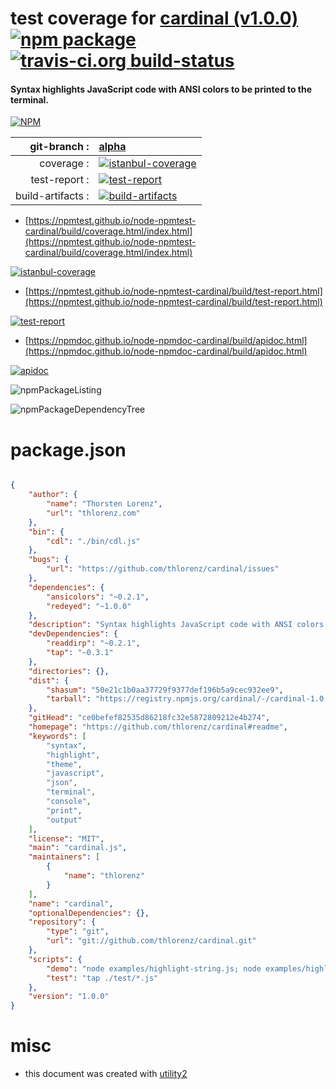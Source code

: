 # test coverage for  [cardinal (v1.0.0)](https://github.com/thlorenz/cardinal#readme)  [![npm package](https://img.shields.io/npm/v/npmtest-cardinal.svg?style=flat-square)](https://www.npmjs.org/package/npmtest-cardinal) [![travis-ci.org build-status](https://api.travis-ci.org/npmtest/node-npmtest-cardinal.svg)](https://travis-ci.org/npmtest/node-npmtest-cardinal)
#### Syntax highlights JavaScript code with ANSI colors to be printed to the terminal.

[![NPM](https://nodei.co/npm/cardinal.png?downloads=true&downloadRank=true&stars=true)](https://www.npmjs.com/package/cardinal)

| git-branch : | [alpha](https://github.com/npmtest/node-npmtest-cardinal/tree/alpha)|
|--:|:--|
| coverage : | [![istanbul-coverage](https://npmtest.github.io/node-npmtest-cardinal/build/coverage.badge.svg)](https://npmtest.github.io/node-npmtest-cardinal/build/coverage.html/index.html)|
| test-report : | [![test-report](https://npmtest.github.io/node-npmtest-cardinal/build/test-report.badge.svg)](https://npmtest.github.io/node-npmtest-cardinal/build/test-report.html)|
| build-artifacts : | [![build-artifacts](https://npmtest.github.io/node-npmtest-cardinal/glyphicons_144_folder_open.png)](https://github.com/npmtest/node-npmtest-cardinal/tree/gh-pages/build)|

- [https://npmtest.github.io/node-npmtest-cardinal/build/coverage.html/index.html](https://npmtest.github.io/node-npmtest-cardinal/build/coverage.html/index.html)

[![istanbul-coverage](https://npmtest.github.io/node-npmtest-cardinal/build/screenCapture.buildCi.browser.%252Ftmp%252Fbuild%252Fcoverage.lib.html.png)](https://npmtest.github.io/node-npmtest-cardinal/build/coverage.html/index.html)

- [https://npmtest.github.io/node-npmtest-cardinal/build/test-report.html](https://npmtest.github.io/node-npmtest-cardinal/build/test-report.html)

[![test-report](https://npmtest.github.io/node-npmtest-cardinal/build/screenCapture.buildCi.browser.%252Ftmp%252Fbuild%252Ftest-report.html.png)](https://npmtest.github.io/node-npmtest-cardinal/build/test-report.html)

- [https://npmdoc.github.io/node-npmdoc-cardinal/build/apidoc.html](https://npmdoc.github.io/node-npmdoc-cardinal/build/apidoc.html)

[![apidoc](https://npmdoc.github.io/node-npmdoc-cardinal/build/screenCapture.buildCi.browser.%252Ftmp%252Fbuild%252Fapidoc.html.png)](https://npmdoc.github.io/node-npmdoc-cardinal/build/apidoc.html)

![npmPackageListing](https://npmtest.github.io/node-npmtest-cardinal/build/screenCapture.npmPackageListing.svg)

![npmPackageDependencyTree](https://npmtest.github.io/node-npmtest-cardinal/build/screenCapture.npmPackageDependencyTree.svg)



# package.json

```json

{
    "author": {
        "name": "Thorsten Lorenz",
        "url": "thlorenz.com"
    },
    "bin": {
        "cdl": "./bin/cdl.js"
    },
    "bugs": {
        "url": "https://github.com/thlorenz/cardinal/issues"
    },
    "dependencies": {
        "ansicolors": "~0.2.1",
        "redeyed": "~1.0.0"
    },
    "description": "Syntax highlights JavaScript code with ANSI colors to be printed to the terminal.",
    "devDependencies": {
        "readdirp": "~0.2.1",
        "tap": "~0.3.1"
    },
    "directories": {},
    "dist": {
        "shasum": "50e21c1b0aa37729f9377def196b5a9cec932ee9",
        "tarball": "https://registry.npmjs.org/cardinal/-/cardinal-1.0.0.tgz"
    },
    "gitHead": "ce0befef82535d86218fc32e5872809212e4b274",
    "homepage": "https://github.com/thlorenz/cardinal#readme",
    "keywords": [
        "syntax",
        "highlight",
        "theme",
        "javascript",
        "json",
        "terminal",
        "console",
        "print",
        "output"
    ],
    "license": "MIT",
    "main": "cardinal.js",
    "maintainers": [
        {
            "name": "thlorenz"
        }
    ],
    "name": "cardinal",
    "optionalDependencies": {},
    "repository": {
        "type": "git",
        "url": "git://github.com/thlorenz/cardinal.git"
    },
    "scripts": {
        "demo": "node examples/highlight-string.js; node examples/highlight-self; node examples/highlight-self-hide-semicolons;",
        "test": "tap ./test/*.js"
    },
    "version": "1.0.0"
}
```



# misc
- this document was created with [utility2](https://github.com/kaizhu256/node-utility2)
